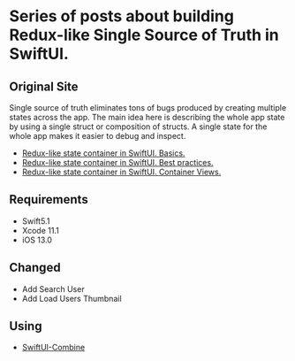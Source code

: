 # Series of posts about building Redux-like Single Source of Truth in SwiftUI.

## Original Site
Single source of truth eliminates tons of bugs produced by creating multiple states across the app. The main idea here is describing the whole app state by using a single struct or composition of structs. A single state for the whole app makes it easier to debug and inspect.

* [Redux-like state container in SwiftUI. Basics.](https://mecid.github.io/2019/09/18/redux-like-state-container-in-swiftui/)
* [Redux-like state container in SwiftUI. Best practices.](https://mecid.github.io/2019/09/25/redux-like-state-container-in-swiftui-part2/)
* [Redux-like state container in SwiftUI. Container Views.](https://mecid.github.io/2019/10/02/redux-like-state-container-in-swiftui-part3/)

## Requirements

- Swift5.1
- Xcode 11.1
- iOS 13.0

## Changed

- Add Search User
- Add Load Users Thumbnail

## Using
- [SwiftUI-Combine](https://github.com/ra1028/SwiftUI-Combine)